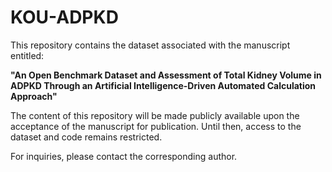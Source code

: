 # KOU-ADPKD

This repository contains the dataset associated with the manuscript entitled:

**"An Open Benchmark Dataset and Assessment of Total Kidney Volume in ADPKD Through an Artificial Intelligence-Driven Automated Calculation Approach"**

The content of this repository will be made publicly available upon the acceptance of the manuscript for publication. Until then, access to the dataset and code remains restricted.

For inquiries, please contact the corresponding author.

